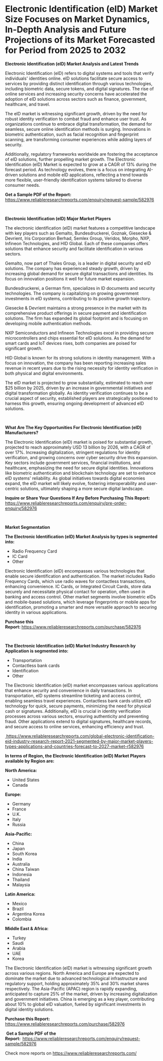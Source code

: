 <p><h1>Electronic Identification (eID) Market Size Focuses on Market Dynamics, In-Depth Analysis and Future Projections of its Market Forecasted for Period from 2025 to 2032</h1></p><p><strong>Electronic Identification (eID) Market Analysis and Latest Trends</strong></p>
<p><p>Electronic Identification (eID) refers to digital systems and tools that verify individuals' identities online. eID solutions facilitate secure access to services by providing distinct identification through various technologies, including biometric data, secure tokens, and digital signatures. The rise of online services and increasing security concerns have accelerated the adoption of eID solutions across sectors such as finance, government, healthcare, and travel.</p><p>The eID market is witnessing significant growth, driven by the need for robust identity verification to combat fraud and enhance user trust. As organizations continue to embrace digital transformation, the demand for seamless, secure online identification methods is surging. Innovations in biometric authentication, such as facial recognition and fingerprint scanning, are transforming consumer experiences while adding layers of security.</p><p>Additionally, regulatory frameworks worldwide are fostering the acceptance of eID solutions, further propelling market growth. The Electronic Identification (eID) Market is expected to grow at a CAGR of 13% during the forecast period. As technology evolves, there is a focus on integrating AI-driven solutions and mobile eID applications, reflecting a trend towards more flexible, user-friendly identification systems tailored to diverse consumer needs.</p></p>
<p><strong>Get a Sample PDF of the Report:&nbsp;</strong> <a href="https://www.reliableresearchreports.com/enquiry/request-sample/582976?utm_campaign=2960&utm_medium=2&utm_source=Github&utm_content=ia&utm_term=23032025&utm_id=electronic-identification-eid">https://www.reliableresearchreports.com/enquiry/request-sample/582976</a></p>
<p>&nbsp;</p>
<p><strong>Electronic Identification (eID) Major Market Players</strong></p>
<p><p>The electronic identification (eID) market features a competitive landscape with key players such as Gemalto, Bundesdruckerei, Goznak, Giesecke & Devrient, Iris Corporation Berhad, Semlex Group, Veridos, Morpho, NXP, Infineon Technologies, and HID Global. Each of these companies offers solutions that enhance security and facilitate identification in various sectors.</p><p>Gemalto, now part of Thales Group, is a leader in digital security and eID solutions. The company has experienced steady growth, driven by increasing global demand for secure digital transactions and identities. Its focus on innovation positions it well for future market expansion.</p><p>Bundesdruckerei, a German firm, specializes in ID documents and security technologies. The company is capitalizing on growing government investments in eID systems, contributing to its positive growth trajectory.</p><p>Giesecke & Devrient maintains a strong presence in the market with its comprehensive product offerings in secure payment and identification solutions. The firm has expanded its global footprint and is focusing on developing mobile authentication methods.</p><p>NXP Semiconductors and Infineon Technologies excel in providing secure microcontrollers and chips essential for eID solutions. As the demand for smart cards and IoT devices rises, both companies are poised for significant growth. </p><p>HID Global is known for its strong solutions in identity management. With a focus on innovation, the company has been reporting increasing sales revenue in recent years due to the rising necessity for identity verification in both physical and digital environments.</p><p>The eID market is projected to grow substantially, estimated to reach over $25 billion by 2025, driven by an increase in governmental initiatives and digital transformation globally. As identity verification continues to be a crucial aspect of security, established players are strategically positioned to harness this growth, ensuring ongoing development of advanced eID solutions.</p></p>
<p>&nbsp;</p>
<p><strong>What Are The Key Opportunities For Electronic Identification (eID) Manufacturers?</strong></p>
<p><p>The Electronic Identification (eID) market is poised for substantial growth, projected to reach approximately USD 13 billion by 2026, with a CAGR of over 17%. Increasing digitalization, stringent regulations for identity verification, and growing concerns over cyber security drive this expansion. Key sectors include government services, financial institutions, and healthcare, emphasizing the need for secure digital identities. Innovations like biometric authentication and blockchain technology are set to enhance eID systems' reliability. As global initiatives towards digital economies expand, the eID market will likely evolve, fostering interoperability and user-centric solutions, ultimately shaping a more secure digital landscape.</p></p>
<p><strong>Inquire or Share Your Questions If Any Before Purchasing This Report:</strong> <a href="https://www.reliableresearchreports.com/enquiry/pre-order-enquiry/582976?utm_campaign=2960&utm_medium=2&utm_source=Github&utm_content=ia&utm_term=23032025&utm_id=electronic-identification-eid">https://www.reliableresearchreports.com/enquiry/pre-order-enquiry/582976</a></p>
<p>&nbsp;</p>
<p><strong>Market Segmentation</strong></p>
<p><strong>The Electronic Identification (eID) Market Analysis by types is segmented into:</strong></p>
<p><ul><li>Radio Frequency Card</li><li>IC Card</li><li>Other</li></ul></p>
<p><p>Electronic Identification (eID) encompasses various technologies that enable secure identification and authentication. The market includes Radio Frequency Cards, which use radio waves for contactless transactions, enhancing convenience. IC Cards, or Integrated Circuit Cards, store data securely and necessitate physical contact for operation, often used in banking and access control. Other market segments involve biometric eIDs and mobile-based solutions, which leverage fingerprints or mobile apps for identification, promoting a smarter and more versatile approach to securing identity in various applications.</p></p>
<p><strong>Purchase this Report:&nbsp;</strong><a href="https://www.reliableresearchreports.com/purchase/582976?utm_campaign=2960&utm_medium=2&utm_source=Github&utm_content=ia&utm_term=23032025&utm_id=electronic-identification-eid">https://www.reliableresearchreports.com/purchase/582976</a></p>
<p>&nbsp;</p>
<p><strong>The Electronic Identification (eID) Market Industry Research by Application is segmented into:</strong></p>
<p><ul><li>Transportation</li><li>Contactless bank cards</li><li>Identification</li><li>Other</li></ul></p>
<p><p>The Electronic Identification (eID) market encompasses various applications that enhance security and convenience in daily transactions. In transportation, eID systems streamline ticketing and access control, enabling seamless travel experiences. Contactless bank cards utilize eID technology for quick, secure payments, minimizing the need for physical cash or signatures. Additionally, eID is crucial in identity verification processes across various sectors, ensuring authenticity and preventing fraud. Other applications extend to digital signatures, healthcare records, and secure access to online services, enhancing efficiency and trust.</p></p>
<p><a href="https://www.reliableresearchreports.com/global-electronic-identification-eid-industry-research-report-2021-segmented-by-major-market-players-types-applications-and-countries-forecast-to-2027-market-r582976?utm_campaign=2960&utm_medium=2&utm_source=Github&utm_content=ia&utm_term=23032025&utm_id=electronic-identification-eid">&nbsp;https://www.reliableresearchreports.com/global-electronic-identification-eid-industry-research-report-2021-segmented-by-major-market-players-types-applications-and-countries-forecast-to-2027-market-r582976</a></p>
<p><strong>In terms of Region, the Electronic Identification (eID) Market Players available by Region are:</strong></p>
<p>
    <p> <strong> North America: </strong>
        <ul>
            <li>United States</li>
            <li>Canada</li>
        </ul>
        </p> 
    <p> <strong> Europe: </strong>
        <ul>
            <li>Germany</li>
            <li>France</li>
            <li>U.K.</li>
            <li>Italy</li>
            <li>Russia</li>
        </ul>
        </p> 
    <p> <strong> Asia-Pacific: </strong>
        <ul>
            <li>China</li>
            <li>Japan</li>
            <li>South Korea</li>
            <li>India</li>
            <li>Australia</li>
            <li>China Taiwan</li>
            <li>Indonesia</li>
            <li>Thailand</li>
            <li>Malaysia</li>
        </ul>
        </p> 
    <p> <strong> Latin America: </strong>
        <ul>
            <li>Mexico</li>
            <li>Brazil</li>
            <li>Argentina Korea</li>
            <li>Colombia</li>
        </ul>
        </p> 
    <p> <strong> Middle East & Africa: </strong>
        <ul>
            <li>Turkey</li>
            <li>Saudi</li>
            <li>Arabia</li>
            <li>UAE</li>
            <li>Korea</li>
        </ul>
    </p>
    </p>
<p><p>The Electronic Identification (eID) market is witnessing significant growth across various regions. North America and Europe are expected to dominate the market due to advanced technological infrastructure and regulatory support, holding approximately 35% and 30% market shares respectively. The Asia-Pacific (APAC) region is rapidly expanding, anticipated to capture 25% of the market, driven by increasing digitalization and government initiatives. China is emerging as a key player, contributing about 10% to global eID valuation, fueled by significant investments in digital identity solutions.</p></p>
<p><strong>Purchase this Report: </strong><a href="https://www.reliableresearchreports.com/purchase/582976?utm_campaign=2960&utm_medium=2&utm_source=Github&utm_content=ia&utm_term=23032025&utm_id=electronic-identification-eid">https://www.reliableresearchreports.com/purchase/582976</a></p>
<p>&nbsp;<strong>Get a Sample PDF of the Report:&nbsp;&nbsp;</strong><a href="https://www.reliableresearchreports.com/enquiry/request-sample/582976?utm_campaign=2960&utm_medium=2&utm_source=Github&utm_content=ia&utm_term=23032025&utm_id=electronic-identification-eid">https://www.reliableresearchreports.com/enquiry/request-sample/582976</a></p>
<p><strong></strong></p>
<p>Check more reports on <a href="https://www.reliableresearchreports.com/?utm_campaign=2960&utm_medium=2&utm_source=Github&utm_content=ia&utm_term=23032025&utm_id=electronic-identification-eid">https://www.reliableresearchreports.com/</a></p>